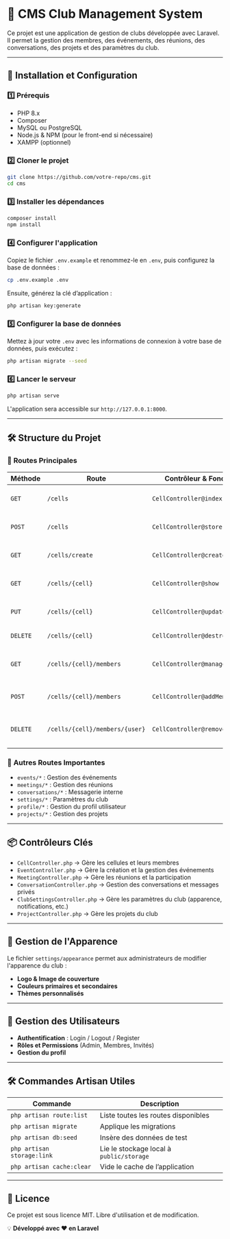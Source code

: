 # 📌 CMS Club Management System

Ce projet est une application de gestion de clubs développée avec Laravel. Il permet la gestion des membres, des événements, des réunions, des conversations, des projets et des paramètres du club.

---

## 🚀 **Installation et Configuration**

### 1️⃣ **Prérequis**
- PHP 8.x
- Composer
- MySQL ou PostgreSQL
- Node.js & NPM (pour le front-end si nécessaire)
- XAMPP (optionnel)

### 2️⃣ **Cloner le projet**
```bash
git clone https://github.com/votre-repo/cms.git
cd cms
```

### 3️⃣ **Installer les dépendances**
```bash
composer install
npm install
```

### 4️⃣ **Configurer l'application**
Copiez le fichier `.env.example` et renommez-le en `.env`, puis configurez la base de données :
```bash
cp .env.example .env
```
Ensuite, générez la clé d’application :
```bash
php artisan key:generate
```

### 5️⃣ **Configurer la base de données**
Mettez à jour votre `.env` avec les informations de connexion à votre base de données, puis exécutez :
```bash
php artisan migrate --seed
```

### 6️⃣ **Lancer le serveur**
```bash
php artisan serve
```
L'application sera accessible sur `http://127.0.0.1:8000`.

---

## 🛠 **Structure du Projet**

### 📌 **Routes Principales**
| **Méthode** | **Route** | **Contrôleur & Fonction** | **Description** |
|------------|----------|--------------------------|----------------|
| `GET` | `/cells` | `CellController@index` | Affiche la liste des cellules |
| `POST` | `/cells` | `CellController@store` | Crée une nouvelle cellule |
| `GET` | `/cells/create` | `CellController@create` | Formulaire de création de cellule |
| `GET` | `/cells/{cell}` | `CellController@show` | Détails d'une cellule |
| `PUT` | `/cells/{cell}` | `CellController@update` | Mise à jour d'une cellule |
| `DELETE` | `/cells/{cell}` | `CellController@destroy` | Supprime une cellule |
| `GET` | `/cells/{cell}/members` | `CellController@manageMembers` | Gérer les membres d'une cellule |
| `POST` | `/cells/{cell}/members` | `CellController@addMember` | Ajouter un membre à une cellule |
| `DELETE` | `/cells/{cell}/members/{user}` | `CellController@removeMember` | Supprime un membre d'une cellule |

### 📌 **Autres Routes Importantes**
- `events/*` : Gestion des événements  
- `meetings/*` : Gestion des réunions  
- `conversations/*` : Messagerie interne  
- `settings/*` : Paramètres du club  
- `profile/*` : Gestion du profil utilisateur  
- `projects/*` : Gestion des projets  

---

## 📦 **Contrôleurs Clés**
- `CellController.php` → Gère les cellules et leurs membres
- `EventController.php` → Gère la création et la gestion des événements
- `MeetingController.php` → Gère les réunions et la participation
- `ConversationController.php` → Gestion des conversations et messages privés
- `ClubSettingsController.php` → Gère les paramètres du club (apparence, notifications, etc.)
- `ProjectController.php` → Gère les projets du club

---

## 🎨 **Gestion de l'Apparence**
Le fichier `settings/appearance` permet aux administrateurs de modifier l'apparence du club :
- **Logo & Image de couverture**
- **Couleurs primaires et secondaires**
- **Thèmes personnalisés**

---

## 🔐 **Gestion des Utilisateurs**
- **Authentification** : Login / Logout / Register  
- **Rôles et Permissions** (Admin, Membres, Invités)  
- **Gestion du profil**  

---

## 🛠 **Commandes Artisan Utiles**
| **Commande** | **Description** |
|-------------|----------------|
| `php artisan route:list` | Liste toutes les routes disponibles |
| `php artisan migrate` | Applique les migrations |
| `php artisan db:seed` | Insère des données de test |
| `php artisan storage:link` | Lie le stockage local à `public/storage` |
| `php artisan cache:clear` | Vide le cache de l’application |

---

## 📜 **Licence**
Ce projet est sous licence MIT. Libre d'utilisation et de modification.  

💡 **Développé avec ❤️ en Laravel**  
